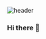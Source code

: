 ![header](https://capsule-render.vercel.app/api?type=Waving&color=gradient&customColorList=10,60,255,200,150&width=100%&height=280&section=header&text=hoyoung's%20GitHub%20Profile&fontSize=55&fontAlignY=40)


### Hi there 👋

<!--
**matHoYoung/matHoYoung** is a ✨ _special_ ✨ repository because its `README.md` (this file) appears on your GitHub profile.

Here are some ideas to get you started:

- 🔭 I’m currently working on ...
- 🌱 I’m currently learning ...
- 👯 I’m looking to collaborate on ...
- 🤔 I’m looking for help with ...
- 💬 Ask me about ...
- 📫 How to reach me: ...
- 😄 Pronouns: ...
- ⚡ Fun fact: ...
-->
